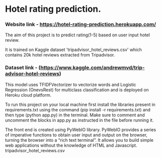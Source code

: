 # Hotel rating prediction.

### Website link - https://hotel-rating-prediction.herokuapp.com/
 
The aim of this project is to predict rating(1-5) based on user input hotel review.

It is trained on Kaggle dataset 'tripadvisor_hotel_reviews.csv' which contains 20k hotel reviews extracted from Tripadvisor.
### Dataset link - (https://www.kaggle.com/andrewmvd/trip-advisor-hotel-reviews)

This model uses TFIDFVectorizer to vectorize words and Logistic Regression (OnevsRest) for multiclass classification and is deployed on Heroku cloud platform.

To run this project on your local machine first install the libraries present in requirements.txt using the command (pip install -r requirements.txt) and then type (python app.py) in the terminal. Make sure to comment and uncomment the blocks in app.py as instructed in the file before running it.

The front end is created using PyWebIO library. PyWebIO provides a series of imperative functions to obtain user input and output on the browser, turning the browser into a “rich text terminal”. It allows you to build simple web applications without the knowledge of HTML and Javascript.
tripadvisor_hotel_reviews.csv


